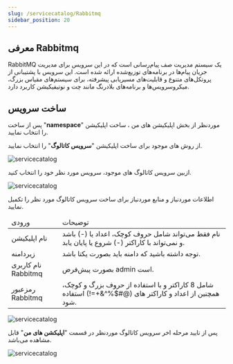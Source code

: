 ```yaml
---
slug: /servicecatalog/Rabbitmq
sidebar_position: 20
---
```


## معرفی Rabbitmq
RabbitMQ یک سیستم مدیریت صف پیام‌رسانی است که در این سرویس برای مدیریت جریان پیام‌ها در برنامه‌های توزیع‌شده ارائه شده است. این سرویس با پشتیبانی از پروتکل‌های متنوع و قابلیت‌های مسیریابی پیشرفته، برای سیستم‌های مقیاس بزرگ، میکروسرویس‌ها و برنامه‌های بلادرنگ مانند چت و نوتیفیکیشن کاربرد دارد.


## ساخت سرویس  

پس از ساخت "**namespace**" موردنظر از بخش اپلیکیشن های من ، ساخت اپلیکیشن را انتخاب نمایید.

از روش های موجود برای ساخت اپلیکیشن "**سرویس کاتالوگ**" را انتخاب نمایید.

![servicecatalog](/img/servicecatalog/servicecatalog00.png)

ازبین سرویس کاتالوگ های موجود، سرویس مورد نظر خود را انتخاب کنید.

![servicecatalog](/img/servicecatalog/servicecatalog000.png)

اطلاعات موردنیاز و منابع موردنیاز برای ساخت سرویس کاتالوگ مورد نظر را تکمیل نمایید.


<table>
    <thead>
        <tr>
            <td>ورودی</td>
            <td>توضیحات</td>
        </tr>
    </thead>
    <tbody>
        <tr>
            <td>نام اپلیکیشن</td>
            <td>نام فقط می‌تواند شامل حروف کوچک، اعداد یا (-) باشد و نمی‌تواند با کاراکتر (-) شروع یا پایان یابد.</td>
        </tr>
         <tr>
            <td>زیردامنه</td>
            <td>توجه داشته باشید که دامنه باید بصورت یکتا باشد.</td>
        </tr>
        <tr>
            <td>نام کاربری Rabbitmq</td>
            <td>بصورت پیش‌فرض admin است.</td>
        </tr>
        <tr>
            <td>رمزعبور Rabbitmq</td>
            <td>شامل 8 کاراکتر و با استفاده از حروف بزرگ و کوچک، همچنین از اعداد و کاراکتر های (@#$%^&+=!) استفاده شود.</td>
        </tr>
    </tbody>
</table>
 

![servicecatalog](/img/servicecatalog/servicecatalog35.png)

 پس از تایید مرحله اخر سرویس کاتالوگ موردنظر در قسمت "**اپلیکشن های من**" قابل مشاهده می‌باشد.
 
 ![servicecatalog](/img/servicecatalog/servicecatalog36.png)
